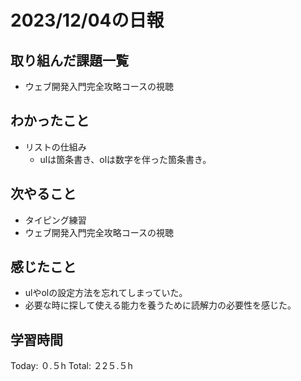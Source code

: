# 2023/12/04の日報
## 取り組んだ課題一覧
* ウェブ開発入門完全攻略コースの視聴
## わかったこと
* リストの仕組み
  * ulは箇条書き、olは数字を伴った箇条書き。
## 次やること
*  タイピング練習
*  ウェブ開発入門完全攻略コースの視聴
## 感じたこと
* ulやolの設定方法を忘れてしまっていた。
* 必要な時に探して使える能力を養うために読解力の必要性を感じた。
## 学習時間
Today: ０.５h
Total: ２2５.５h
